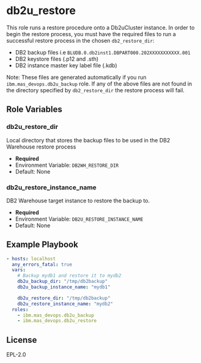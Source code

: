 db2u_restore
============

This role runs a restore procedure onto a Db2uCluster instance.  In order to begin the restore process, you must have the required files to run a successful restore process in the chosen `db2_restore_dir`:

- DB2 backup files i.e `BLUDB.0.db2inst1.DBPART000.202XXXXXXXXXXX.001`
- DB2 keystore files (.p12 and .sth)
- DB2 instance master key label file (.kdb)

Note: These files are generated automatically if you run `ibm.mas_devops.db2u_backup` role. If any of the above files are not found in the directory specified by `db2_restore_dir` the restore process will fail.

Role Variables
--------------

### db2u_restore_dir
Local directory that stores the backup files to be used in the DB2 Warehouse restore process

- **Required**
- Environment Variable: `DB2WH_RESTORE_DIR`
- Default: None

### db2u_restore_instance_name
DB2 Warehouse target instance to restore the backup to.

- **Required**
- Environment Variable: `DB2U_RESTORE_INSTANCE_NAME`
- Default: None


Example Playbook
----------------

```yaml
- hosts: localhost
  any_errors_fatal: true
  vars:
    # Backup mydb1 and restore it to mydb2
    db2u_backup_dir: "/tmp/db2backup"
    db2u_backup_instance_name: "mydb1"

    db2u_restore_dir: "/tmp/db2backup"
    db2u_restore_instance_name: "mydb2"
  roles:
    - ibm.mas_devops.db2u_backup
    - ibm.mas_devops.db2u_restore
```

License
-------

EPL-2.0
